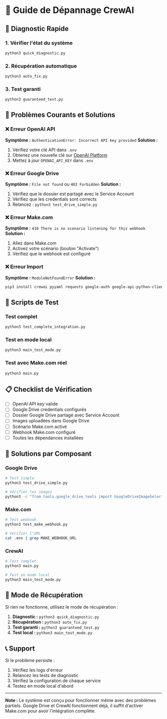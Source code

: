 # 🔧 Guide de Dépannage CrewAI

## 🎯 Diagnostic Rapide

### 1. Vérifier l'état du système
```bash
python3 quick_diagnostic.py
```

### 2. Récupération automatique
```bash
python3 auto_fix.py
```

### 3. Test garanti
```bash
python3 guaranteed_test.py
```

## 🚨 Problèmes Courants et Solutions

### ❌ Erreur OpenAI API
**Symptôme :** `AuthenticationError: Incorrect API key provided`
**Solution :**
1. Vérifiez votre clé API dans `.env`
2. Obtenez une nouvelle clé sur [OpenAI Platform](https://platform.openai.com/account/api-keys)
3. Mettez à jour `OPENAI_API_KEY` dans `.env`

### ❌ Erreur Google Drive
**Symptôme :** `File not found` ou `403 Forbidden`
**Solution :**
1. Vérifiez que le dossier est partagé avec le Service Account
2. Vérifiez que les credentials sont corrects
3. Relancez : `python3 test_drive_simple.py`

### ❌ Erreur Make.com
**Symptôme :** `410 There is no scenario listening for this webhook`
**Solution :**
1. Allez dans Make.com
2. Activez votre scénario (bouton "Activate")
3. Vérifiez que le webhook est configuré

### ❌ Erreur Import
**Symptôme :** `ModuleNotFoundError`
**Solution :**
```bash
pip3 install crewai pyyaml requests google-auth google-api-python-client
```

## 🔧 Scripts de Test

### Test complet
```bash
python3 test_complete_integration.py
```

### Test en mode local
```bash
python3 main_test_mode.py
```

### Test avec Make.com réel
```bash
python3 main.py
```

## 📋 Checklist de Vérification

- [ ] OpenAI API key valide
- [ ] Google Drive credentials configurés
- [ ] Dossier Google Drive partagé avec Service Account
- [ ] Images uploadées dans Google Drive
- [ ] Scénario Make.com activé
- [ ] Webhook Make.com configuré
- [ ] Toutes les dépendances installées

## 🎯 Solutions par Composant

### Google Drive
```bash
# Test simple
python3 test_drive_simple.py

# Vérifier les images
python3 -c "from tools.google_drive_tools import GoogleDriveImageSelector; print('OK')"
```

### Make.com
```bash
# Test webhook
python3 test_make_webhook.py

# Vérifier l'URL
cat .env | grep MAKE_WEBHOOK_URL
```

### CrewAI
```bash
# Test complet
python3 main.py

# Test en mode local
python3 main_test_mode.py
```

## 🚀 Mode de Récupération

Si rien ne fonctionne, utilisez le mode de récupération :

1. **Diagnostic :** `python3 quick_diagnostic.py`
2. **Récupération :** `python3 auto_fix.py`
3. **Test garanti :** `python3 guaranteed_test.py`
4. **Test local :** `python3 main_test_mode.py`

## 📞 Support

Si le problème persiste :
1. Vérifiez les logs d'erreur
2. Relancez les tests de diagnostic
3. Vérifiez la configuration de chaque service
4. Testez en mode local d'abord

---

**Note :** Le système est conçu pour fonctionner même avec des problèmes partiels. Google Drive et CrewAI fonctionnent déjà, il suffit d'activer Make.com pour avoir l'intégration complète. 